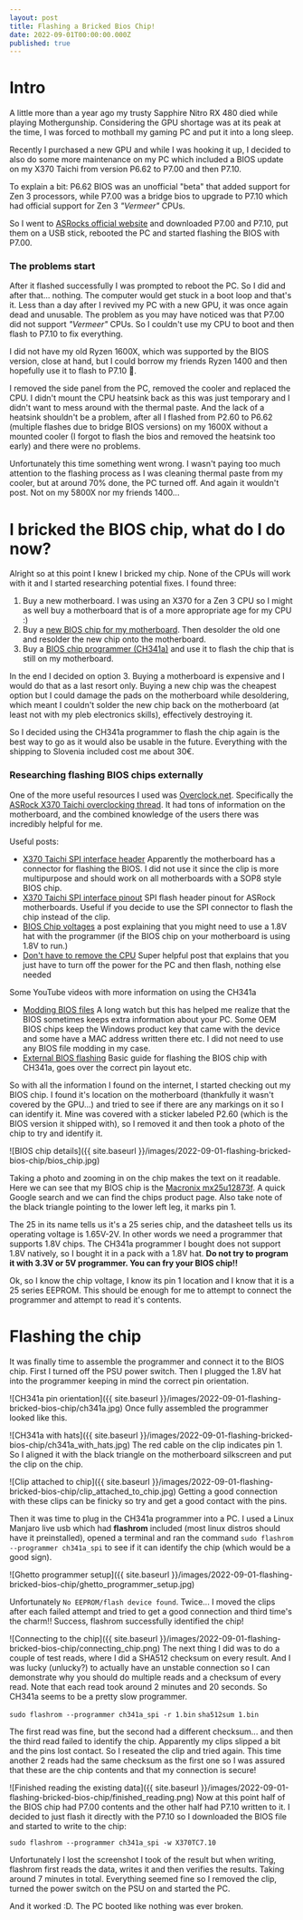 ```yaml
---
layout: post
title: Flashing a Bricked Bios Chip!
date: 2022-09-01T00:00:00.000Z
published: true
---
```


# Intro

A little more than a year ago my trusty Sapphire Nitro RX 480 died while playing Mothergunship. Considering the GPU shortage was at its peak at the time, I was forced to mothball my gaming PC and put it into a long sleep.

Recently I purchased a new GPU and while I was hooking it up, I decided to also do some more maintenance on my PC which included a BIOS update on my X370 Taichi from version P6.62 to P7.00 and then P7.10.

To explain a bit: P6.62 BIOS was an unofficial "beta" that added support for Zen 3 processors, while P7.00 was a bridge bios to upgrade to P7.10 which had official support for Zen 3 *"Vermeer"* CPUs.

So I went to [ASRocks official website](https://www.asrock.com/mb/amd/x370%20taichi/index.asp#BIOS) and downloaded P7.00 and P7.10, put them on a USB stick, rebooted the PC and started flashing the BIOS with P7.00.

### The problems start

After it flashed successfully I was prompted to reboot the PC. So I did and after that... nothing. The computer would get stuck in a boot loop and that's it. Less than a day after I revived my PC with a new GPU, it was once again dead and unusable. The problem as you may have noticed was that P7.00 did not support *"Vermeer"* CPUs. So I couldn't use my CPU to boot and then flash to P7.10 to fix everything.

I did not have my old Ryzen 1600X, which was supported by the BIOS version, close at hand, but I could borrow my friends Ryzen 1400 and then hopefully use it to flash to P7.10 🤞.

I removed the side panel from the PC, removed the cooler and replaced the CPU. I didn't mount the CPU heatsink back as this was just temporary and I didn't want to mess around with the thermal paste. And the lack of a heatsink shouldn't be a problem, after all I flashed from P2.60 to P6.62 (multiple flashes due to bridge BIOS versions) on my 1600X without a mounted cooler (I forgot to flash the bios and removed the heatsink too early) and there were no problems.

Unfortunately this time something went wrong. I wasn't paying too much attention to the flashing process as I was cleaning thermal paste from my cooler, but at around 70% done, the PC turned off. And again it wouldn't post. Not on my 5800X nor my friends 1400...

# I bricked the BIOS chip, what do I do now?

Alright so at this point I knew I bricked my chip. None of the CPUs will work with it and I started researching potential fixes. I found three:

1. Buy a new motherboard. I was using an X370 for a Zen 3 CPU so I might as well buy a motherboard that is of a more appropriate age for my CPU :)
2. Buy a [new BIOS chip for my motherboard](https://www.ebay.com/itm/401347336292). Then desolder the old one and resolder the new chip onto the motherboard.
3. Buy a [BIOS chip programmer (CH341a)](https://www.amazon.de/-/en/Youmile-Programmer-CH341A-Adapter-Programming/dp/B09HGSY75G) and use it to flash the chip that is still on my motherboard.

In the end I decided on option 3. Buying a motherboard is expensive and I would do that as a last resort only. Buying a new chip was the cheapest option but I could damage the pads on the motherboard while desoldering, which meant I couldn't solder the new chip back on the motherboard (at least not with my pleb electronics skills), effectively destroying it.

So I decided using the CH341a programmer to flash the chip again is the best way to go as it would also be usable in the future. Everything with the shipping to Slovenia included cost me about 30€.

### Researching flashing BIOS chips externally

One of the more useful resources I used was [Overclock.net](https://www.overclock.net). Specifically the [ASRock X370 Taichi overclocking thread](https://www.overclock.net/threads/asrock-x370-taichi-overclocking-thread.1627407/). It had tons of information on the motherboard, and the combined knowledge of the users there was incredibly helpful for me.

Useful posts:
- [X370 Taichi SPI interface header](https://www.overclock.net/threads/asrock-x370-taichi-overclocking-thread.1627407/post-28845017) Apparently the motherboard has a connector for flashing the BIOS. I did not use it since the clip is more multipurpose and should work on all motherboards with a SOP8 style BIOS chip.
- [X370 Taichi SPI interface pinout](https://www.overclock.net/threads/spi-flash-header-pinout-for-use-with-8-pin-spi-flashing-tools-such-as-ch341a.1643534/) SPI flash header pinout for ASRock motherboards. Useful if you decide to use the SPI connector to flash the chip instead of the clip.
- [BIOS Chip voltages](https://www.overclock.net/threads/asrock-x370-taichi-overclocking-thread.1627407/post-28935166) a post explaining that you might need to use a 1.8V hat with the programmer (if the BIOS chip on your motherboard is using 1.8V to run.)
- [Don't have to remove the CPU](https://www.overclock.net/threads/asrock-x370-taichi-overclocking-thread.1627407/post-28935168) Super helpful post that explains that you just have to turn off the power for the PC and then flash, nothing else needed

Some YouTube videos with more information on using the CH341a

- [Modding BIOS files](https://youtu.be/duObbQLFHwI?t=2245) A long watch but this has helped me realize that the BIOS sometimes keeps extra information about your PC. Some OEM BIOS chips keep the Windows product key that came with the device and some have a MAC address written there etc. I did not need to use any BIOS file modding in my case.
- [External BIOS flashing](https://www.youtube.com/watch?v=lmYXiE2fQ6E) Basic guide for flashing the BIOS chip with CH341a, goes over the correct pin layout etc.

So with all the information I found on the internet, I started checking out my BIOS chip. I found it's location on the motherboard (thankfully it wasn't covered by the GPU...) and tried to see if there are any markings on it so I can identify it. Mine was covered with a sticker labeled P2.60 (which is the BIOS version it shipped with), so I removed it and then took a photo of the chip to try and identify it.

![BIOS chip details]({{ site.baseurl }}/images/2022-09-01-flashing-bricked-bios-chip/bios_chip.jpg)

Taking a photo and zooming in on the chip makes the text on it readable. Here we can see that my BIOS chip is the [Macronix mx25u12873f](https://www.mxic.com.tw/en-us/products/NOR-Flash/Serial-NOR-Flash/pages/spec.aspx?p=mx25u12873f&m=serial+nor+flash&n=pm2348). A quick Google search and we can find the chips product page. Also take note of the black triangle pointing to the lower left leg, it marks pin 1.

The 25 in its name tells us it's a 25 series chip, and the datasheet tells us its operating voltage is 1.65V-2V. In other words we need a programmer that supports 1.8V chips. The CH341a programmer I bought does not support 1.8V natively, so I bought it in a pack with a 1.8V hat. **Do not try to program it with 3.3V or 5V programmer. You can fry your BIOS chip!!**

Ok, so I know the chip voltage, I know its pin 1 location and I know that it is a 25 series EEPROM. This should be enough for me to attempt to connect the programmer and attempt to read it's contents.

# Flashing the chip

It was finally time to assemble the programmer and connect it to the BIOS chip. First I turned off the PSU power switch. Then I plugged the 1.8V hat into the programmer keeping in mind the correct pin orientation.

![CH341a pin orientation]({{ site.baseurl }}/images/2022-09-01-flashing-bricked-bios-chip/ch341a.jpg)
Once fully assembled the programmer looked like this.

![CH341a with hats]({{ site.baseurl }}/images/2022-09-01-flashing-bricked-bios-chip/ch341a_with_hats.jpg)
The red cable on the clip indicates pin 1. So I aligned it with the black triangle on the motherboard silkscreen and put the clip on the chip.

![Clip attached to chip]({{ site.baseurl }}/images/2022-09-01-flashing-bricked-bios-chip/clip_attached_to_chip.jpg)
Getting a good connection with these clips can be finicky so try and get a good contact with the pins.

Then it was time to plug in the CH341a programmer into a PC. I used a Linux Manjaro live usb which had **flashrom** included (most linux distros should have it preinstalled), opened a terminal and ran the command `sudo flashrom --programmer ch341a_spi` to see if it can identify the chip (which would be a good sign).

![Ghetto programmer setup]({{ site.baseurl }}/images/2022-09-01-flashing-bricked-bios-chip/ghetto_programmer_setup.jpg)

Unfortunately `No EEPROM/flash device found`. Twice... I moved the clips after each failed attempt and tried to get a good connection and third time's the charm!! Success, flashrom successfully identified the chip! 

![Connecting to the chip]({{ site.baseurl }}/images/2022-09-01-flashing-bricked-bios-chip/connecting_chip.png)
The next thing I did was to do a couple of test reads, where I did a SHA512 checksum on every result. And I was lucky (unlucky?) to actually have an unstable connection so I can demonstrate why you should do multiple reads and a checksum of every read.  Note that each read took around 2 minutes and 20 seconds. So CH341a seems to be a pretty slow programmer.

`sudo flashrom --programmer ch341a_spi -r 1.bin`
`sha512sum 1.bin`

The first read was fine, but the second had a different checksum... and then the third read failed to identify the chip. Apparently my clips slipped a bit and the pins lost contact. So I reseated the clip and tried again. This time another 2 reads had the same checksum as the first one so I was assured that these are the chip contents and that my connection is secure!

![Finished reading the existing data]({{ site.baseurl }}/images/2022-09-01-flashing-bricked-bios-chip/finished_reading.png)
Now at this point half of the BIOS chip had P7.00  contents and the other half had P7.10 written to it. I decided to just flash it directly with the P7.10 so I downloaded the BIOS file and started to write to the chip:

`sudo flashrom --programmer ch341a_spi -w X370TC7.10`

Unfortunately I lost the screenshot I took of the result but when writing, flashrom first reads the data, writes it and then verifies the results. Taking around 7 minutes in total. Everything seemed fine so I removed the clip, turned the power switch on the PSU on and started the PC.

And it worked :D. The PC booted like nothing was ever broken.
